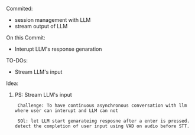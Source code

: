 Commited:
- session management with LLM
- stream output of LLM

On this Commit:
- Interupt LLM's response genaration

TO-DOs:
- Stream LLM's input

Idea:
1. PS: Stream LLM's input

        Challenge: To have continuous asynchronous conversation with llm where user can interupt and LLM can not
        
        SOl: let LLM start genarateing resposne after a enter is pressed. detect the completion of user input using VAD on audio before STT.

        
        